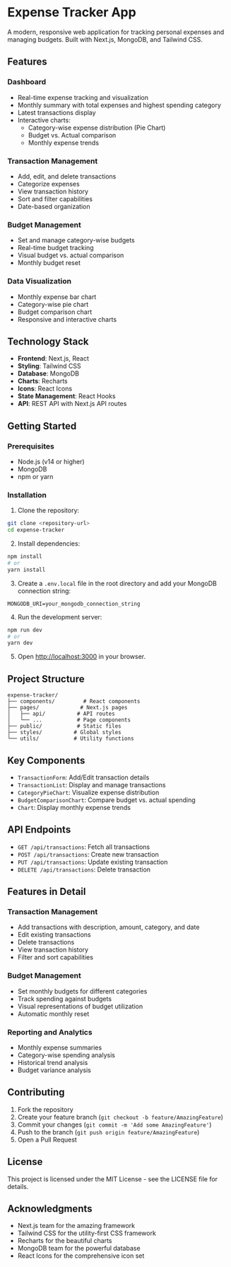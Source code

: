 # Expense Tracker App

A modern, responsive web application for tracking personal expenses and managing budgets. Built with Next.js, MongoDB, and Tailwind CSS.

## Features

### Dashboard
- Real-time expense tracking and visualization
- Monthly summary with total expenses and highest spending category
- Latest transactions display
- Interactive charts:
  - Category-wise expense distribution (Pie Chart)
  - Budget vs. Actual comparison
  - Monthly expense trends

### Transaction Management
- Add, edit, and delete transactions
- Categorize expenses
- View transaction history
- Sort and filter capabilities
- Date-based organization

### Budget Management
- Set and manage category-wise budgets
- Real-time budget tracking
- Visual budget vs. actual comparison
- Monthly budget reset

### Data Visualization
- Monthly expense bar chart
- Category-wise pie chart
- Budget comparison chart
- Responsive and interactive charts

## Technology Stack

- **Frontend**: Next.js, React
- **Styling**: Tailwind CSS
- **Database**: MongoDB
- **Charts**: Recharts
- **Icons**: React Icons
- **State Management**: React Hooks
- **API**: REST API with Next.js API routes

## Getting Started

### Prerequisites
- Node.js (v14 or higher)
- MongoDB
- npm or yarn

### Installation

1. Clone the repository:
```bash
git clone <repository-url>
cd expense-tracker
```

2. Install dependencies:
```bash
npm install
# or
yarn install
```

3. Create a `.env.local` file in the root directory and add your MongoDB connection string:
```
MONGODB_URI=your_mongodb_connection_string
```

4. Run the development server:
```bash
npm run dev
# or
yarn dev
```

5. Open [http://localhost:3000](http://localhost:3000) in your browser.

## Project Structure

```
expense-tracker/
├── components/         # React components
├── pages/             # Next.js pages
│   ├── api/          # API routes
│   └── ...           # Page components
├── public/           # Static files
├── styles/          # Global styles
└── utils/           # Utility functions
```

## Key Components

- `TransactionForm`: Add/Edit transaction details
- `TransactionList`: Display and manage transactions
- `CategoryPieChart`: Visualize expense distribution
- `BudgetComparisonChart`: Compare budget vs. actual spending
- `Chart`: Display monthly expense trends

## API Endpoints

- `GET /api/transactions`: Fetch all transactions
- `POST /api/transactions`: Create new transaction
- `PUT /api/transactions`: Update existing transaction
- `DELETE /api/transactions`: Delete transaction

## Features in Detail

### Transaction Management
- Add transactions with description, amount, category, and date
- Edit existing transactions
- Delete transactions
- View transaction history
- Filter and sort capabilities

### Budget Management
- Set monthly budgets for different categories
- Track spending against budgets
- Visual representations of budget utilization
- Automatic monthly reset

### Reporting and Analytics
- Monthly expense summaries
- Category-wise spending analysis
- Historical trend analysis
- Budget variance analysis

## Contributing

1. Fork the repository
2. Create your feature branch (`git checkout -b feature/AmazingFeature`)
3. Commit your changes (`git commit -m 'Add some AmazingFeature'`)
4. Push to the branch (`git push origin feature/AmazingFeature`)
5. Open a Pull Request

## License

This project is licensed under the MIT License - see the LICENSE file for details.

## Acknowledgments

- Next.js team for the amazing framework
- Tailwind CSS for the utility-first CSS framework
- Recharts for the beautiful charts
- MongoDB team for the powerful database
- React Icons for the comprehensive icon set
